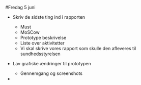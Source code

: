 #Fredag 5 juni

* Skriv de sidste ting ind i rapporten
	- Must
	- MoSCow	
	- Prototype beskrivelse
	- Liste over aktivitetter 
	- Vi skal skrive vores rapport som skulle den afleveres til sundhedsstyrelsen
 
* Lav grafiske ændringer til prototypen
	- Gennemgang og screenshots

* 
